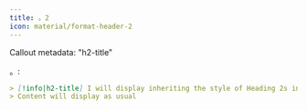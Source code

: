 ```yaml
---
title: 。2
icon: material/format-header-2
---
```


Callout metadata: "h2-title"

。:

```md
> [!info|h2-title] I will display inheriting the style of Heading 2s in this theme
> Content will display as usual
```

